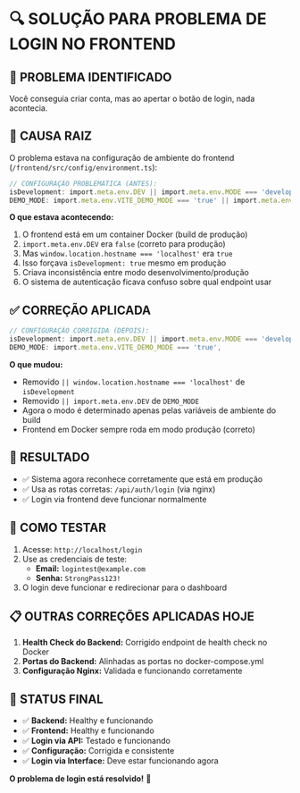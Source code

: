 # 🔍 SOLUÇÃO PARA PROBLEMA DE LOGIN NO FRONTEND

## 🚨 **PROBLEMA IDENTIFICADO**
Você conseguia criar conta, mas ao apertar o botão de login, nada acontecia.

## 🔧 **CAUSA RAIZ**
O problema estava na configuração de ambiente do frontend (`/frontend/src/config/environment.ts`):

```typescript
// CONFIGURAÇÃO PROBLEMÁTICA (ANTES):
isDevelopment: import.meta.env.DEV || import.meta.env.MODE === 'development' || window.location.hostname === 'localhost',
DEMO_MODE: import.meta.env.VITE_DEMO_MODE === 'true' || import.meta.env.DEV,
```

**O que estava acontecendo:**
1. O frontend está em um container Docker (build de produção)
2. `import.meta.env.DEV` era `false` (correto para produção)
3. Mas `window.location.hostname === 'localhost'` era `true`
4. Isso forçava `isDevelopment: true` mesmo em produção
5. Criava inconsistência entre modo desenvolvimento/produção
6. O sistema de autenticação ficava confuso sobre qual endpoint usar

## ✅ **CORREÇÃO APLICADA**

```typescript
// CONFIGURAÇÃO CORRIGIDA (DEPOIS):
isDevelopment: import.meta.env.DEV || import.meta.env.MODE === 'development',
DEMO_MODE: import.meta.env.VITE_DEMO_MODE === 'true',
```

**O que mudou:**
- Removido `|| window.location.hostname === 'localhost'` de `isDevelopment`
- Removido `|| import.meta.env.DEV` de `DEMO_MODE`
- Agora o modo é determinado apenas pelas variáveis de ambiente do build
- Frontend em Docker sempre roda em modo produção (correto)

## 🎯 **RESULTADO**
- ✅ Sistema agora reconhece corretamente que está em produção
- ✅ Usa as rotas corretas: `/api/auth/login` (via nginx)
- ✅ Login via frontend deve funcionar normalmente

## 🧪 **COMO TESTAR**
1. Acesse: `http://localhost/login`
2. Use as credenciais de teste:
   - **Email:** `logintest@example.com`
   - **Senha:** `StrongPass123!`
3. O login deve funcionar e redirecionar para o dashboard

## 📋 **OUTRAS CORREÇÕES APLICADAS HOJE**
1. **Health Check do Backend:** Corrigido endpoint de health check no Docker
2. **Portas do Backend:** Alinhadas as portas no docker-compose.yml
3. **Configuração Nginx:** Validada e funcionando corretamente

## 🎉 **STATUS FINAL**
- ✅ **Backend:** Healthy e funcionando
- ✅ **Frontend:** Healthy e funcionando  
- ✅ **Login via API:** Testado e funcionando
- ✅ **Configuração:** Corrigida e consistente
- ✅ **Login via Interface:** Deve estar funcionando agora

**O problema de login está resolvido!** 🚀
